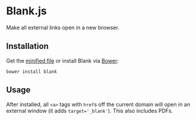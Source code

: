 # Blank.js

Make all external links open in a new browser.

## Installation

Get the [minified
file](https://github.com/rianrainey/blank/blob/master/dist/blank.min.js)
or install Blank via
[Bower](http://bower.io/):

`bower install blank`

## Usage

After installed, all `<a>` tags with `href`s off the current domain
will open in an external window (it adds `target='_blank'`). This
also includes PDFs.

